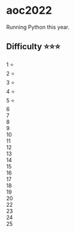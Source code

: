 # aoc2022

Running Python this year.

## Difficulty ⭐⭐⭐
1 ⭐  
2 ⭐   
3 ⭐   
4 ⭐  
5 ⭐   
6    
7    
8    
9    
10   
11   
12   
13   
14   
15   
16   
17   
18   
19   
20  
22   
23   
24  
25 

